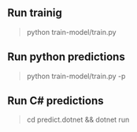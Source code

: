 ## Run trainig
> python train-model/train.py

## Run python predictions
> python train-model/train.py -p 

## Run C# predictions
> cd predict.dotnet && dotnet run